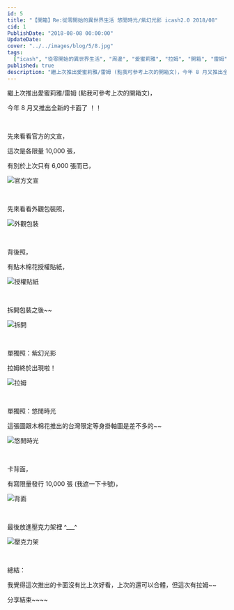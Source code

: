 ```yaml
---
id: 5
title: "【開箱】Re:從零開始的異世界生活 悠閒時光/紫幻光影 icash2.0 2018/08"
cid: 1
PublishDate: "2018-08-08 00:00:00"
UpdateDate:
cover: "../../images/blog/5/8.jpg"
tags:
  ["icash", "從零開始的異世界生活", "周邊", "愛蜜莉雅", "拉姆", "開箱", "雷姆"]
published: true
description: "繼上次推出愛蜜莉雅/雷姆 (點我可參考上次的開箱文)，今年 8 月又推出全新的卡面了 ！！"
---
```


繼上次推出愛蜜莉雅/雷姆 (點我可參考上次的開箱文)，

今年 8 月又推出全新的卡面了 ！！

<br/>

先來看看官方的文宣，

這次是各限量 10,000 張，

有別於上次只有 6,000 張而已，

![官方文宣](../../images/blog/5/1.jpg)

<br/>

先來看看外觀包裝照，

![外觀包裝](../../images/blog/5/2.jpg)

<br/>

背後照，

有貼木棉花授權貼紙，

![授權貼紙](../../images/blog/5/3.jpg)

<br/>

拆開包裝之後~~

![拆開](../../images/blog/5/4.jpg)

<br/>

單獨照：紫幻光影

拉姆終於出現啦！

![拉姆](../../images/blog/5/5.jpg)

<br/>

單獨照：悠閒時光

這張圖跟木棉花推出的台灣限定等身掛軸圖是差不多的~~

![悠閒時光](../../images/blog/5/6.jpg)

<br/>

卡背面，

有寫限量發行 10,000 張 (我遮一下卡號)，

![背面](../../images/blog/5/7.jpg)

<br/>

最後放進壓克力架裡 ^\_\_\_^

![壓克力架](../../images/blog/5/8.jpg)

<br/>

總結：

我覺得這次推出的卡面沒有比上次好看，上次的還可以合體，但這次有拉姆~~

分享結束~~~~
